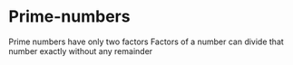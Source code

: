 # Prime-numbers
Prime numbers have only two factors 
Factors of a number can divide that number exactly without any remainder
